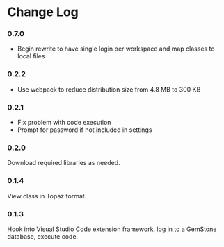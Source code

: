 # Change Log

### 0.7.0
* Begin rewrite to have single login per workspace and map classes to local files
### 0.2.2
* Use webpack to reduce distribution size from 4.8 MB to 300 KB
### 0.2.1
* Fix problem with code execution
* Prompt for password if not included in settings
### 0.2.0
Download required libraries as needed.
### 0.1.4
View class in Topaz format.
### 0.1.3
Hook into Visual Studio Code extension framework, log in to a GemStone database, execute code.
